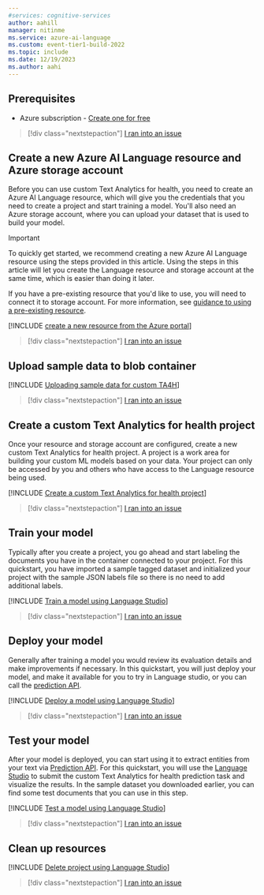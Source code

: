 ```yaml
---
#services: cognitive-services
author: aahill
manager: nitinme
ms.service: azure-ai-language
ms.custom: event-tier1-build-2022
ms.topic: include
ms.date: 12/19/2023
ms.author: aahi
---
```


## Prerequisites

* Azure subscription - [Create one for free](https://azure.microsoft.com/free/cognitive-services)

> [!div class="nextstepaction"]
> <a href="https://microsoft.qualtrics.com/jfe/form/SV_0Cl5zkG3CnDjq6O?PLanguage=Language-studio&Pillar=Language&Product=Custom-text-analytics-for-health&Page=quickstart&Section=Prerequisites" target="_target">I ran into an issue</a>

## Create a new Azure AI Language resource and Azure storage account

Before you can use custom Text Analytics for health, you need to create an Azure AI Language resource, which will give you the credentials that you need to create a project and start training a model. You'll also need an Azure storage account, where you can upload your dataset that is used to build your model.

> [!IMPORTANT]
> To quickly get started, we recommend creating a new Azure AI Language resource using the steps provided in this article. Using the steps in this article will let you create the Language resource and storage account at the same time, which is easier than doing it later.
>
> If you have a pre-existing resource that you'd like to use, you will need to connect it to storage account. For more information, see [guidance to using a pre-existing resource](../../how-to/create-project.md#using-a-pre-existing-language-resource).

[!INCLUDE [create a new resource from the Azure portal](../resource-creation-azure-portal.md)]

> [!div class="nextstepaction"]
> <a href="https://microsoft.qualtrics.com/jfe/form/SV_0Cl5zkG3CnDjq6O?PLanguage=Language-studio&Pillar=Language&Product=Custom-text-analytics-for-health&Page=quickstart&Section=Create-a-new-azure-language-resource-and-storage-account" target="_target">I ran into an issue</a>

## Upload sample data to blob container

[!INCLUDE [Uploading sample data for custom TA4H](blob-storage-upload.md)]

> [!div class="nextstepaction"]
> <a href="https://microsoft.qualtrics.com/jfe/form/SV_0Cl5zkG3CnDjq6O?PLanguage=Language-studio&Pillar=Language&Product=Custom-text-analytics-for-health&Page=quickstart&Section=Upload-sample-data-to-blob-container" target="_target">I ran into an issue</a>

## Create a custom Text Analytics for health project

Once your resource and storage account are configured, create a new custom Text Analytics for health project. A project is a work area for building your custom ML models based on your data. Your project can only be accessed by you and others who have access to the Language resource being used.

[!INCLUDE [Create a custom Text Analytics for health project](../language-studio/create-project.md)]

> [!div class="nextstepaction"]
> <a href="https://microsoft.qualtrics.com/jfe/form/SV_0Cl5zkG3CnDjq6O?PLanguage=Language-studio&Pillar=Language&Product=Custom-text-analytics-for-health&Page=quickstart&Section=Create-custom-named-entity-recognition-project" target="_target">I ran into an issue</a>

## Train your model

Typically after you create a project, you go ahead and start labeling the documents you have in the container connected to your project. For this quickstart, you have imported a sample tagged dataset and initialized your project with the sample JSON labels file so there is no need to add additional labels.

[!INCLUDE [Train a model using Language Studio](../language-studio/train-model.md)]

> [!div class="nextstepaction"]
> <a href="https://microsoft.qualtrics.com/jfe/form/SV_0Cl5zkG3CnDjq6O?PLanguage=Language-studio&Pillar=Language&Product=Custom-text-analytics-for-health&Page=quickstart&Section=Train-model" target="_target">I ran into an issue</a>

## Deploy your model

Generally after training a model you would review its evaluation details and make improvements if necessary. In this quickstart, you will just deploy your model, and make it available for you to try in Language studio, or you can call the [prediction API](https://aka.ms/ct-runtime-swagger).

[!INCLUDE [Deploy a model using Language Studio](../language-studio/deploy-model.md)]

> [!div class="nextstepaction"]
> <a href="https://microsoft.qualtrics.com/jfe/form/SV_0Cl5zkG3CnDjq6O?PLanguage=Language-studio&Pillar=Language&Product=Custom-text-analytics-for-health&Page=quickstart&Section=Deploy-model" target="_target">I ran into an issue</a>


## Test your model

After your model is deployed, you can start using it to extract entities from your text via [Prediction API](https://aka.ms/ct-runtime-swagger). For this quickstart, you will use the [Language Studio](https://aka.ms/LanguageStudio) to submit the custom Text Analytics for health prediction task and visualize the results. In the sample dataset you downloaded earlier, you can find some test documents that you can use in this step.

[!INCLUDE [Test a model using Language Studio](../language-studio/test-model.md)]

> [!div class="nextstepaction"]
> <a href="https://microsoft.qualtrics.com/jfe/form/SV_0Cl5zkG3CnDjq6O?PLanguage=Language-studio&Pillar=Language&Product=Custom-text-analytics-for-health&Page=quickstart&Section=Test-model" target="_target">I ran into an issue</a>

## Clean up resources

[!INCLUDE [Delete project using Language Studio](../language-studio/delete-project.md)]

> [!div class="nextstepaction"]
> <a href="https://microsoft.qualtrics.com/jfe/form/SV_0Cl5zkG3CnDjq6O?PLanguage=Language-studio&Pillar=Language&Product=Custom-text-analytics-for-health&Page=quickstart&Section=Clean-up-projects" target="_target">I ran into an issue</a>

